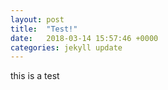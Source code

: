 ```yaml
---
layout: post
title:  "Test!"
date:   2018-03-14 15:57:46 +0000
categories: jekyll update
---
```

this is a test
